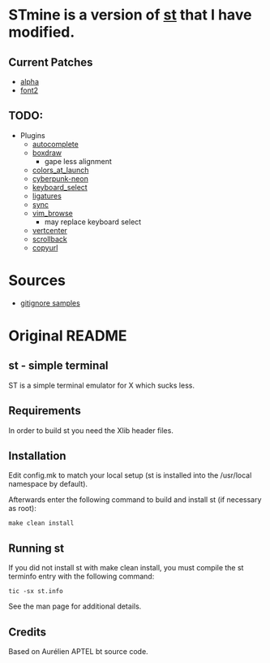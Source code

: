 # STmine is a version of [st](https://st.suckless.org/) that I have modified.
<!--
<div class="aside">
    <h2>MyST - This is my version of <a href="https://st.suckless.org/"> st <a>.</h1>
</div>
-->



## Current Patches

- [alpha](https://st.suckless.org/patches/alpha/)
- [font2](https://st.suckless.org/patches/font2/)


## TODO:

- Plugins
    - [autocomplete](https://st.suckless.org/patches/autocomplete/)
    - [boxdraw](https://st.suckless.org/patches/boxdraw/)
        - gape less alignment
    - [colors_at_launch](https://st.suckless.org/patches/colors_at_launch/)
    - [cyberpunk-neon](https://st.suckless.org/patches/cyberpunk-neon/)
    - [keyboard_select](https://st.suckless.org/patches/keyboard_select/)
    - [ligatures](https://st.suckless.org/patches/ligatures/)
    - [sync](https://st.suckless.org/patches/sync/)
    - [vim_browse](https://st.suckless.org/patches/vim_browse/)
        - may replace keyboard select
    - [vertcenter](https://st.suckless.org/patches/vertcenter/)
    - [scrollback](https://st.suckless.org/patches/scrollback/)
    - [copyurl](https://st.suckless.org/patches/copyurl/)


# Sources

- [gitignore samples](https://github.com/github/gitignore)


# Original README

## st - simple terminal

ST is a simple terminal emulator for X which sucks less.


## Requirements

In order to build st you need the Xlib header files.


## Installation

Edit config.mk to match your local setup (st is installed into
the /usr/local namespace by default).

Afterwards enter the following command to build and install st (if
necessary as root):

    make clean install


## Running st

If you did not install st with make clean install, you must compile
the st terminfo entry with the following command:

    tic -sx st.info

See the man page for additional details.

## Credits

Based on Aurélien APTEL <aurelien dot aptel at gmail dot com> bt source code.

